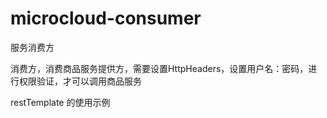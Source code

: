 # microcloud-consumer

服务消费方

消费方，消费商品服务提供方，需要设置HttpHeaders，设置用户名：密码，进行权限验证，才可以调用商品服务


restTemplate 的使用示例